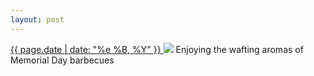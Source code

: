 ```yaml
---
layout: post
---
```


<p>
  <a href="/500">
    <time>{{ page.date | date: "%e %B, %Y" }}</time>
  </a>
  <a href="/500"><img src="{{ site.assets_url }}/500.jpg"/></a>
  <span>Enjoying the wafting aromas of Memorial Day barbecues</span>
</p>
